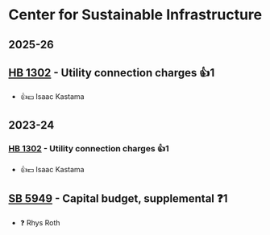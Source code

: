 # Center for Sustainable Infrastructure
## 2025-26

## [HB 1302](/bill/2025-26/hb/1302/) - Utility connection charges 👍1  
* 👍💵 Isaac Kastama

## 2023-24

### [HB 1302](/bill/2023-24/hb/1302/) - Utility connection charges 👍1  
* 👍💵 Isaac Kastama

## [SB 5949](/bill/2023-24/sb/5949/) - Capital budget, supplemental   ❓1
* ❓ Rhys Roth
